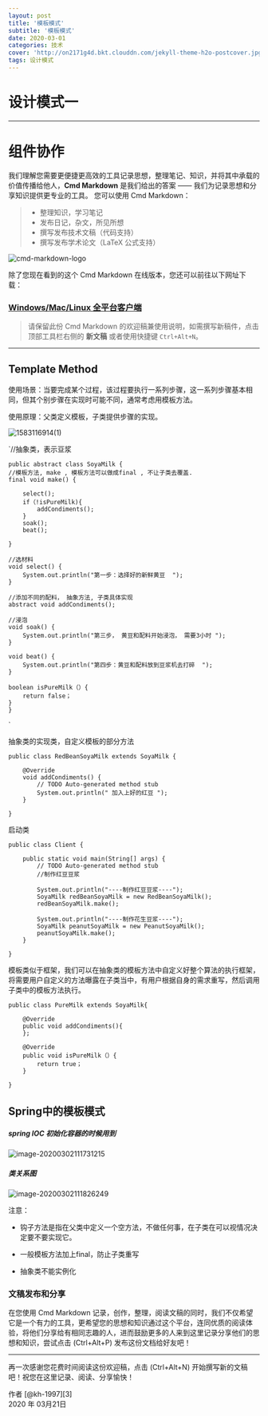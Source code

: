 ```yaml
---
layout: post
title: '模板模式'
subtitle: '模板模式'
date: 2020-03-01
categories: 技术
cover: 'http://on2171g4d.bkt.clouddn.com/jekyll-theme-h2o-postcover.jpg'
tags: 设计模式﻿
---
```


# 设计模式一

------

# 组件协作

我们理解您需要更便捷更高效的工具记录思想，整理笔记、知识，并将其中承载的价值传播给他人，**Cmd Markdown** 是我们给出的答案 —— 我们为记录思想和分享知识提供更专业的工具。 您可以使用 Cmd Markdown：

> * 整理知识，学习笔记
> * 发布日记，杂文，所见所想
> * 撰写发布技术文稿（代码支持）
> * 撰写发布学术论文（LaTeX 公式支持）

![cmd-markdown-logo](https://www.zybuluo.com/static/img/logo.png)

除了您现在看到的这个 Cmd Markdown 在线版本，您还可以前往以下网址下载：

### [Windows/Mac/Linux 全平台客户端](https://www.zybuluo.com/cmd/)

> 请保留此份 Cmd Markdown 的欢迎稿兼使用说明，如需撰写新稿件，点击顶部工具栏右侧的 <i class="icon-file"></i> **新文稿** 或者使用快捷键 `Ctrl+Alt+N`。

------

## Template Method

使用场景：当要完成某个过程，该过程要执行一系列步骤，这一系列步骤基本相同，但其个别步骤在实现时可能不同，通常考虑用模板方法。

使用原理：父类定义模板，子类提供步骤的实现。

![1583116914(1)](C:\Users\Administrator\Desktop\1583116914(1).png)



`//抽象类，表示豆浆

	public abstract class SoyaMilk {
	//模板方法, make , 模板方法可以做成final , 不让子类去覆盖.
	final void make() {
		
		select(); 
		if（!isPureMilk){
			addCondiments();
		}
		soak();
		beat();
		
	}
	
	//选材料
	void select() {
		System.out.println("第一步：选择好的新鲜黄豆  ");
	}
	
	//添加不同的配料， 抽象方法, 子类具体实现
	abstract void addCondiments();
	
	//浸泡
	void soak() {
		System.out.println("第三步， 黄豆和配料开始浸泡， 需要3小时 ");
	}
	 
	void beat() {
		System.out.println("第四步：黄豆和配料放到豆浆机去打碎  ");
	}
	
	boolean isPureMilk（）{
		return false；
	}
	}
`

抽象类的实现类，自定义模板的部分方法

```
public class RedBeanSoyaMilk extends SoyaMilk {

	@Override
	void addCondiments() {
		// TODO Auto-generated method stub
		System.out.println(" 加入上好的红豆 ");
	}

}

```

启动类

```
public class Client {

	public static void main(String[] args) {
		// TODO Auto-generated method stub
		//制作红豆豆浆
		
		System.out.println("----制作红豆豆浆----");
		SoyaMilk redBeanSoyaMilk = new RedBeanSoyaMilk();
		redBeanSoyaMilk.make();
		
		System.out.println("----制作花生豆浆----");
		SoyaMilk peanutSoyaMilk = new PeanutSoyaMilk();
		peanutSoyaMilk.make();
	}

}
```

模板类似于框架，我们可以在抽象类的模板方法中自定义好整个算法的执行框架，将需要用户自定义的方法曝露在子类当中，有用户根据自身的需求重写，然后调用子类中的模板方法执行。

```
public class PureMilk extends SoyaMilk{
	
	@Override
	public void addCondiments(){
	};
	
	@Override
	public void isPureMilk（）{
		return true；
	}

}
```

## Spring中的模板模式

##### spring IOC 初始化容器的时候用到

 ![image-20200302111731215](C:\Users\Administrator\AppData\Roaming\Typora\typora-user-images\image-20200302111731215.png)

##### 类关系图

![image-20200302111826249](C:\Users\Administrator\AppData\Roaming\Typora\typora-user-images\image-20200302111826249.png)

注意：

- 钩子方法是指在父类中定义一个空方法，不做任何事，在子类在可以视情况决定要不要实现它。

- 一般模板方法加上final，防止子类重写
- 抽象类不能实例化

### 文稿发布和分享

在您使用 Cmd Markdown 记录，创作，整理，阅读文稿的同时，我们不仅希望它是一个有力的工具，更希望您的思想和知识通过这个平台，连同优质的阅读体验，将他们分享给有相同志趣的人，进而鼓励更多的人来到这里记录分享他们的思想和知识，尝试点击 <i class="icon-share"></i> (Ctrl+Alt+P) 发布这份文档给好友吧！

------

再一次感谢您花费时间阅读这份欢迎稿，点击 <i class="icon-file"></i> (Ctrl+Alt+N) 开始撰写新的文稿吧！祝您在这里记录、阅读、分享愉快！

作者 [@kh-1997][3]     
2020 年 03月21日    